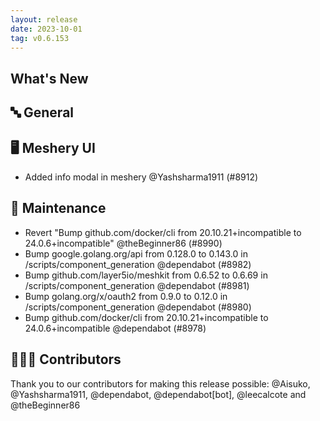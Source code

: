 ```yaml
---
layout: release
date: 2023-10-01
tag: v0.6.153
---
```


## What's New

## 🔤 General

## 🖥 Meshery UI

- Added info modal in meshery @Yashsharma1911 (#8912)

## 🧰 Maintenance

- Revert "Bump github.com/docker/cli from 20.10.21+incompatible to 24.0.6+incompatible" @theBeginner86 (#8990)
- Bump google.golang.org/api from 0.128.0 to 0.143.0 in /scripts/component_generation @dependabot (#8982)
- Bump github.com/layer5io/meshkit from 0.6.52 to 0.6.69 in /scripts/component_generation @dependabot (#8981)
- Bump golang.org/x/oauth2 from 0.9.0 to 0.12.0 in /scripts/component_generation @dependabot (#8980)
- Bump github.com/docker/cli from 20.10.21+incompatible to 24.0.6+incompatible @dependabot (#8978)

## 👨🏽‍💻 Contributors

Thank you to our contributors for making this release possible:
@Aisuko, @Yashsharma1911, @dependabot, @dependabot[bot], @leecalcote and @theBeginner86
